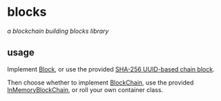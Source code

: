 # blocks
_a blockchain building blocks library_

## usage
Implement [Block](/src/main/java/org/m_ld/block/Block.java), or use the provided [SHA-256 UUID-based chain block](/src/main/java/org/m_ld/block/uuid/UuidChainBlock.java).

Then choose whether to implement [BlockChain](/src/main/java/org/m_ld/block/BlockChain.java), use the provided [InMemoryBlockChain](/src/main/java/org/m_ld/block/InMemoryBlockChain.java), or roll your own container class.